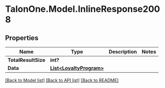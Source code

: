 # TalonOne.Model.InlineResponse2008
## Properties

Name | Type | Description | Notes
------------ | ------------- | ------------- | -------------
**TotalResultSize** | **int?** |  | 
**Data** | [**List&lt;LoyaltyProgram&gt;**](LoyaltyProgram.md) |  | 

[[Back to Model list]](../README.md#documentation-for-models) [[Back to API list]](../README.md#documentation-for-api-endpoints) [[Back to README]](../README.md)

